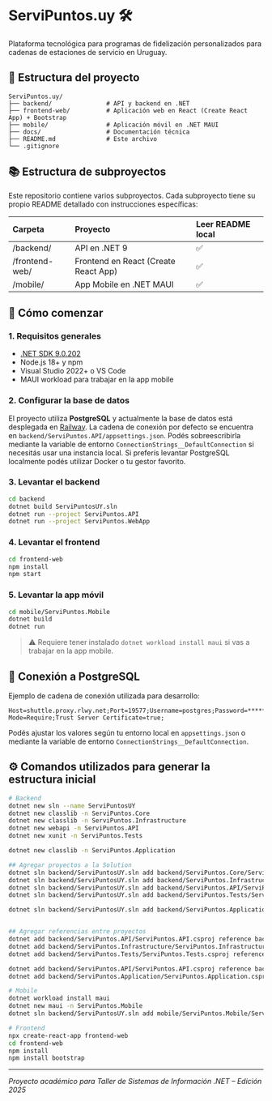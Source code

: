 # ServiPuntos.uy 🛠️

Plataforma tecnológica para programas de fidelización personalizados para cadenas de estaciones de servicio en Uruguay.

## 🧱 Estructura del proyecto

```
ServiPuntos.uy/
├── backend/               # API y backend en .NET
├── frontend-web/          # Aplicación web en React (Create React App) + Bootstrap
├── mobile/                # Aplicación móvil en .NET MAUI
├── docs/                  # Documentación técnica
├── README.md              # Este archivo
└── .gitignore
```

## 📚 Estructura de subproyectos

Este repositorio contiene varios subproyectos. Cada subproyecto tiene su propio README detallado con instrucciones específicas:

| Carpeta | Proyecto | Leer README local |
|:--|:--|:--|
| /backend/ | API en .NET 9 | ✅ |
| /frontend-web/ | Frontend en React (Create React App) | ✅ |
| /mobile/ | App Mobile en .NET MAUI | ✅ |



## 🚀 Cómo comenzar

### 1. Requisitos generales

- [.NET SDK 9.0.202](https://dotnet.microsoft.com/en-us/download)
- Node.js 18+ y npm
- Visual Studio 2022+ o VS Code
- MAUI workload para trabajar en la app mobile

### 2. Configurar la base de datos

El proyecto utiliza **PostgreSQL** y actualmente la base de datos está desplegada en [Railway](https://railway.app/).
La cadena de conexión por defecto se encuentra en `backend/ServiPuntos.API/appsettings.json`.
Podés sobreescribirla mediante la variable de entorno `ConnectionStrings__DefaultConnection` si necesitás usar una instancia local.
Si preferís levantar PostgreSQL localmente podés utilizar Docker o tu gestor favorito.

### 3. Levantar el backend

```bash
cd backend
dotnet build ServiPuntosUY.sln
dotnet run --project ServiPuntos.API
dotnet run --project ServiPuntos.WebApp
```

### 4. Levantar el frontend

```bash
cd frontend-web
npm install
npm start
```

### 5. Levantar la app móvil

```bash
cd mobile/ServiPuntos.Mobile
dotnet build
dotnet run
```

> ⚠️ Requiere tener instalado `dotnet workload install maui` si vas a trabajar en la app mobile.

## 🔌 Conexión a PostgreSQL

Ejemplo de cadena de conexión utilizada para desarrollo:

```
Host=shuttle.proxy.rlwy.net;Port=19577;Username=postgres;Password=********;Database=railway;SSL Mode=Require;Trust Server Certificate=true;
```

Podés ajustar los valores según tu entorno local en `appsettings.json` o mediante la variable de entorno `ConnectionStrings__DefaultConnection`.

## ⚙️ Comandos utilizados para generar la estructura inicial

```bash
# Backend
dotnet new sln --name ServiPuntosUY
dotnet new classlib -n ServiPuntos.Core
dotnet new classlib -n ServiPuntos.Infrastructure
dotnet new webapi -n ServiPuntos.API
dotnet new xunit -n ServiPuntos.Tests

dotnet new classlib -n ServiPuntos.Application

## Agregar proyectos a la Solution
dotnet sln backend/ServiPuntosUY.sln add backend/ServiPuntos.Core/ServiPuntos.Core.csproj
dotnet sln backend/ServiPuntosUY.sln add backend/ServiPuntos.Infrastructure/ServiPuntos.Infrastructure.csproj
dotnet sln backend/ServiPuntosUY.sln add backend/ServiPuntos.API/ServiPuntos.API.csproj
dotnet sln backend/ServiPuntosUY.sln add backend/ServiPuntos.Tests/ServiPuntos.Tests.csproj

dotnet sln backend/ServiPuntosUY.sln add backend/ServiPuntos.Application/ServiPuntos.Application.csproj


## Agregar referencias entre proyectos
dotnet add backend/ServiPuntos.API/ServiPuntos.API.csproj reference backend/ServiPuntos.Core/ServiPuntos.Core.csproj
dotnet add backend/ServiPuntos.Infrastructure/ServiPuntos.Infrastructure.csproj reference backend/ServiPuntos.Core/ServiPuntos.Core.csproj
dotnet add backend/ServiPuntos.Tests/ServiPuntos.Tests.csproj reference backend/ServiPuntos.Core/ServiPuntos.Core.csproj

dotnet add backend/ServiPuntos.API/ServiPuntos.API.csproj reference backend/ServiPuntos.Application/ServiPuntos.Application.csproj
dotnet add backend/ServiPuntos.Application/ServiPuntos.Application.csproj reference backend/ServiPuntos.Core/ServiPuntos.Core.csproj

# Mobile
dotnet workload install maui
dotnet new maui -n ServiPuntos.Mobile
dotnet sln backend/ServiPuntosUY.sln add mobile/ServiPuntos.Mobile/ServiPuntos.Mobile.csproj

# Frontend
npx create-react-app frontend-web
cd frontend-web
npm install
npm install bootstrap
```

---

_Proyecto académico para Taller de Sistemas de Información .NET – Edición 2025_
